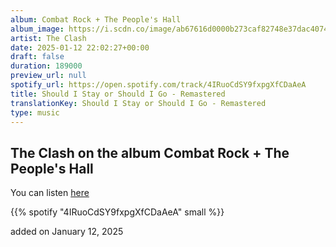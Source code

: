 ```yaml
---
album: Combat Rock + The People's Hall
album_image: https://i.scdn.co/image/ab67616d0000b273caf82748e37dac4074f559d9
artist: The Clash
date: 2025-01-12 22:02:27+00:00
draft: false
duration: 189000
preview_url: null
spotify_url: https://open.spotify.com/track/4IRuoCdSY9fxpgXfCDaAeA
title: Should I Stay or Should I Go - Remastered
translationKey: Should I Stay or Should I Go - Remastered
type: music
---
```


## The Clash on the album Combat Rock + The People's Hall

You can listen [here](https://open.spotify.com/track/4IRuoCdSY9fxpgXfCDaAeA)

{{% spotify "4IRuoCdSY9fxpgXfCDaAeA" small %}}

added on January 12, 2025